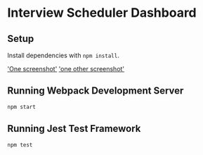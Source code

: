 # Interview Scheduler Dashboard

## Setup

Install dependencies with `npm install`.


['One screenshot']('https://github.com/harry-th/interview_schedule/blob/master/docs/Screen%20Shot%202022-11-10%20at%209.29.28%20PM.png?raw=true')
['one other screenshot']('https://github.com/harry-th/interview_schedule/blob/master/docs/Screen%20Shot%202022-11-10%20at%209.30.00%20PM.png?raw=true')
## Running Webpack Development Server

```sh
npm start
```

## Running Jest Test Framework

```sh
npm test
```
